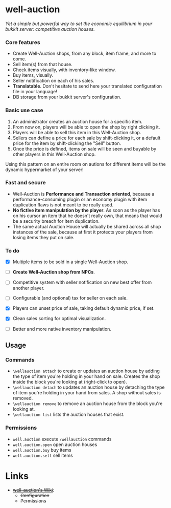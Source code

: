well-auction
============

*Yet a simple but powerful way to set the economic equilibrium in your bukkit server: competitive auction houses.*

### Core features

* Create Well-Auction shops, from any block, item frame, and more to come.
* Sell item(s) from that house.
* Check items visually, with inventory-like window.
* Buy items, visually.
* Seller notification on each of his sales.
* **Translatable**. Don't hesitate to send here your translated configuration file in your language!
* DB storage from your bukkit server's configuration.

### Basic use case

1. An administrator creates an auction house for a specific item.
2. From now on, players will be able to open the shop by right clicking it.
3. Players will be able to sell this item in this Well-Auction shop.
4. Sellers can define a price for each sale by shift-clicking it, or a default price for the item by shift-clicking the "Sell" button.
5. Once the price is defined, items on sale will be seen and buyable by other players in this Well-Auction shop.

Using this pattern on an entire room on autions for different items will be the dynamic hypermarket of your server!

### Fast and secure

* Well-Auction is **Performance and Transaction oriented**, because a performance-consuming plugin or an economy plugin with item duplication flaws is not meant to be really used.
* **No fictive item manipulation by the player**. As soon as the player has on his cursor an item that he doesn't really own, that means that would be a security breach for item duplication.
* The same actual Auction House will actually be shared across all shop instances of the sale, because at first it protects your players from losing items they put on sale.

### To do

* [x] Multiple items to be sold in a single Well-Auction shop.
* [ ] **Create Well-Auction shop from NPCs**.
* [ ] Competitive system with seller notification on new best offer from another player.
* [ ] Configurable (and optional) tax for seller on each sale.
* [x] Players can unset price of sale, taking default dynamic price, if set.
* [x] Clean sales sorting for optimal visualization.
* [ ] Better and more native inventory manipulation.


## Usage

### Commands

* `\wellauction attach` to create or updates an auction house by adding the type of item you're holding in your hand on sale. Creates the shop inside the block you're looking at (right-click to open).
* `\wellauction detach` to updates an auction house by detaching the type of item you're holding in your hand from sales. A shop without sales is removed.
* `\wellauction remove` to remove an auction house from the block you're looking at.
* `\wellauction list` lists the auction houses that exist.

### Permissions

* `well.auction` execute `/wellauction` commands
* `well.auction.open` open auction houses
* `well.auction.buy` buy items
* `well.auction.sell` sell items

# Links

* [~~well-auction's Wiki~~](https://github.com/blint6/well-auction/wiki):
  * ~~Configuration~~
  * ~~Permissions~~